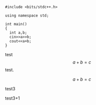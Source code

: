 ```
#include <bits/stdc++.h>

using namespace std;

int main()
{
  int a,b;
  cin>>a>>b;
  cout<<a+b;
}

```

test $$a+b=c$$ test.

$$
a+b=c
$$

test3

test3+1